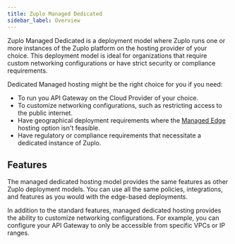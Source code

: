 ```yaml
---
title: Zuplo Managed Dedicated
sidebar_label: Overview
---
```


Zuplo Managed Dedicated is a deployment model where Zuplo runs one or more
instances of the Zuplo platform on the hosting provider of your choice. This
deployment model is ideal for organizations that require custom networking
configurations or have strict security or compliance requirements.

Dedicated Managed hosting might be the right choice for you if you need:

- To run you API Gateway on the Cloud Provider of your choice.
- To customize networking configurations, such as restricting access to the
  public internet.
- Have geographical deployment requirements where the
  [Managed Edge](/docs/articles/hosting-options#1-managed-edge) hosting option
  isn't feasible.
- Have regulatory or compliance requirements that necessitate a dedicated
  instance of Zuplo.

## Features

The managed dedicated hosting model provides the same features as other Zuplo
deployment models. You can use all the same policies, integrations, and features
as you would with the edge-based deployments.

In addition to the standard features, managed dedicated hosting provides the
ability to customize networking configurations. For example, you can configure
your API Gateway to only be accessible from specific VPCs or IP ranges.
